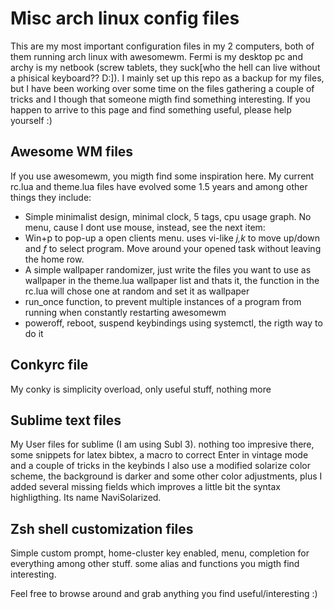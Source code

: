 # Misc arch linux config files #
This are my most important configuration files in my 2 computers, both of them running arch linux with awesomewm. Fermi is my desktop pc and archy is my netbook (screw tablets, they suck[who the hell can live without a phisical keyboard?? D:]).
I mainly set up this repo as a backup for my files, but I have been working over some time on the files gathering a couple of tricks and I though that someone migth find something interesting. If you happen to arrive to this page and find something useful, please help yourself :)

## Awesome WM files ##
If you use awesomewm, you migth find some inspiration here. My current rc.lua and theme.lua files have evolved some 1.5 years and among other things they include:
+ Simple minimalist design, minimal clock, 5 tags, cpu usage graph. No menu, cause I dont use mouse, instead, see the next item:
+ Win+p to pop-up a open clients menu. uses vi-like _j,k_ to move up/down and _f_ to select program. Move around your opened task without leaving the home row.
+ A simple wallpaper randomizer, just write the files you want to use as wallpaper in the theme.lua wallpaper list and thats it, the function in the rc.lua will chose one at random and set it as wallpaper
+ run_once function, to prevent multiple instances of a program from running when constantly restarting awesomewm
+ poweroff, reboot, suspend keybindings using systemctl, the rigth way to do it

## Conkyrc file ##
My conky is simplicity overload, only useful stuff, nothing more

## Sublime text files ##
My User files for sublime (I am using Subl 3). nothing too impresive there, some snippets for latex bibtex, a macro to correct Enter in vintage mode and a couple of tricks in the keybinds
I also use a modified solarize color scheme, the background is darker and some other color adjustments, plus I added several missing fields which improves a little bit the syntax highligthing. Its name NaviSolarized.

## Zsh shell customization files ##
Simple custom prompt, home-cluster key enabled, menu, completion for everything among other stuff. some alias and functions you migth find interesting.

Feel free to browse around and grab anything you find useful/interesting :)